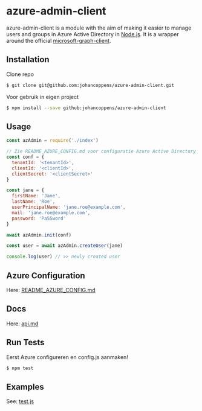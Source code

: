 # azure-admin-client

azure-admin-client is a module with the aim of making it easier to manage users and groups in Azure Active Directory in [Node.js](https://nodejs.org/). It is a wrapper around the official [microsoft-graph-client](https://www.npmjs.com/package/@microsoft/microsoft-graph-client).

## Installation

Clone repo

```bash
$ git clone git@github.com:johancoppens/azure-admin-client.git

```

Voor gebruik in eigen project

```bash
$ npm install --save github:johancoppens/azure-admin-client
```

## Usage

```javascript
const azAdmin = require('./index')

// Zie README_AZURE_CONFIG.md voor configuratie Azure Active Directory
const conf = {
  tenantId: '<tenantId>',
  clientId: '<clientId>',
  clientSecret: '<clientSecret>'
}

const jane = {
  firstName: 'Jane',
  lastName: 'Roe',
  userPrincipalName: 'jane.roe@example.com',
  mail: 'jane.roe@example.com',
  password: 'Pa55word'
}

await azAdmin.init(conf)

const user = await azAdmin.createUser(jane)

console.log(user) // >> newly created user

```

## Azure Configuration

Here: [README_AZURE_CONFIG.md](README_AZURE_CONFIG.md)

## Docs

Here: [api.md](api.md)

## Run Tests

Eerst Azure configureren en config.js aanmaken!

```bash
$ npm test

```

## Examples

See: [test.js](test.js)

